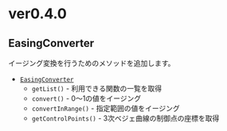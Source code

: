 # ver0.4.0

## EasingConverter

イージング変換を行うためのメソッドを追加します。

- [`EasingConverter`](./../refs/EasingConverter/_.md)
    - `getList()` - 利用できる関数の一覧を取得
    - `convert()` - 0〜1の値をイージング
    - `convertInRange()` - 指定範囲の値をイージング
    - `getControlPoints()` - 3次ベジェ曲線の制御点の座標を取得
